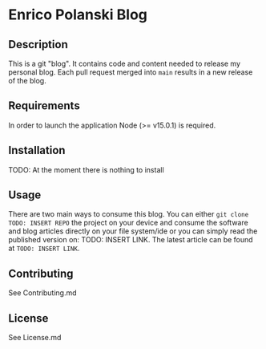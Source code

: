 # Enrico Polanski Blog

## Description

This is a git "blog". It contains code and content needed to release my personal blog. Each pull request merged into `main` results in a new release of the blog.

## Requirements

In order to launch the application Node (>= v15.0.1) is required.

## Installation

TODO: At the moment there is nothing to install

## Usage

There are two main ways to consume this blog. You can either `git clone TODO: INSERT REPO` the project on your device and consume the software and blog articles directly on your file system/ide or you can simply read the published version on: TODO: INSERT LINK.
The latest article can be found at `TODO: INSERT LINK`.

## Contributing

See Contributing.md

## License

See License.md

